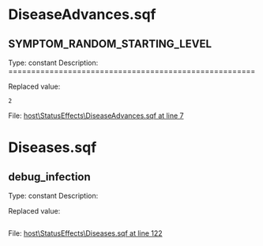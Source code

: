 # DiseaseAdvances.sqf

## SYMPTOM_RANDOM_STARTING_LEVEL

Type: constant
Description: ======================================================


Replaced value:
```sqf
2
```
File: [host\StatusEffects\DiseaseAdvances.sqf at line 7](../../../Src/host/StatusEffects/DiseaseAdvances.sqf#L7)
# Diseases.sqf

## debug_infection

Type: constant
Description: 


Replaced value:
```sqf

```
File: [host\StatusEffects\Diseases.sqf at line 122](../../../Src/host/StatusEffects/Diseases.sqf#L122)

